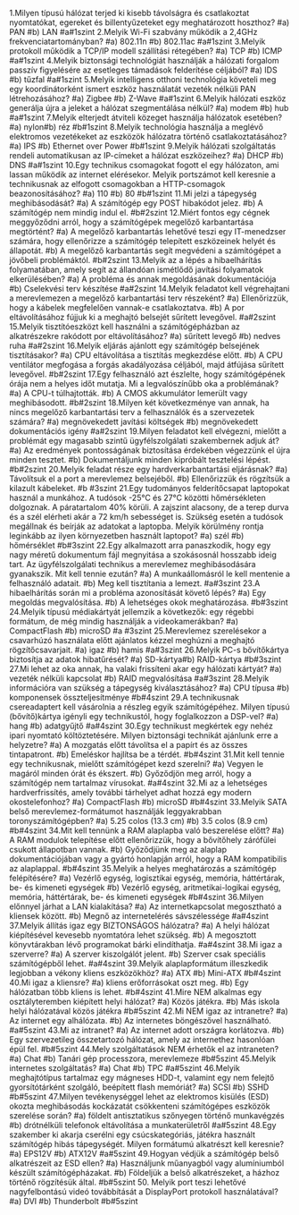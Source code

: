 1.Milyen típusú hálózat terjed ki kisebb távolságra és csatlakoztat nyomtatókat, egereket és billentyűzeteket egy meghatározott hoszthoz? #a) PAN #b) LAN #a#1szint
2.Melyik Wi-Fi szabvány működik a 2,4GHz frekvenciatartományban? #a) 802.11n #b) 802.11ac #a#1szint
3.Melyik protokoll működik a TCP/IP modell szállítási rétegében? #a) TCP #b) ICMP #a#1szint 
4.Melyik biztonsági technológiát használják a hálózati forgalom passzív figyelésére az esetleges támadások felderítése céljából? #a) IDS #b) tűzfal #a#1szint
5.Melyik intelligens otthoni technológia követeli meg egy koordinátorként ismert eszköz használatát vezeték nélküli PAN létrehozásához? #a) Zigbee #b) Z-Wave #a#1szint
6.Melyik hálózati eszköz generálja újra a jeleket a hálózat szegmentálása nélkül? #a) modem #b) hub #a#1szint
7.Melyik elterjedt átviteli közeget használja hálózatok esetében? #a) nylon#b) réz #b#1szint
8.Melyik technológia használja a meglévő elektromos vezetékeket az eszközök hálózatra történő csatlakoztatásához? #a) IPS #b) Ethernet over Power #b#1szint
9.Melyik hálózati szolgáltatás rendeli automatikusan az IP-címeket a hálózat eszközeihez? #a) DHCP #b) DNS #a#1szint
10.Egy technikus csomagokat fogott el egy hálózaton, ami lassan működik az internet elérésekor. Melyik portszámot kell keresnie a technikusnak az elfogott csomagokban a HTTP-csomagok beazonosításához? #a) 110 #b) 80 #b#1szint
11.Mi jelzi a tápegység meghibásodását? #a) A számítógép egy POST hibakódot jelez. #b) A számítógép nem mindig indul el. #b#2szint
12.Miért fontos egy cégnek meggyőződni arról, hogy a számítógépek megelőző karbantartása megtörtént? #a) A megelőző karbantartás lehetővé teszi egy IT-menedzser számára, hogy ellenőrizze a számítógép telepített eszközeinek helyét és állapotát. #b) A megelőző karbantartás segít megvédeni a számítógépet a jövőbeli problémáktól. #b#2szint 
13.Melyik az a lépés a hibaelhárítás folyamatában, amely segít az állandóan ismétlődő javítási folyamatok elkerülésében? #a) A probléma és annak megoldásának dokumentációja #b) Cselekvési terv készítése #a#2szint
14.Melyik feladatot kell végrehajtani a merevlemezen a megelőző karbantartási terv részeként? #a) Ellenőrizzük, hogy a kábelek megfelelően vannak-e csatlakoztatva. #b) A por eltávolításához fújjuk ki a meghajtó belsejét sűrített levegővel. #a#2szint
15.Melyik tisztítóeszközt kell használni a számítógépházban az alkatrészekre rakódott por eltávolításához? #a) sűrített levegő #b) nedves ruha #a#2szint
16.Melyik eljárás ajánlott egy számítógép belsejének tisztításakor? #a) CPU eltávolítása a tisztítás megkezdése előtt. #b) A CPU ventilátor megfogása a forgás akadályozása céljából, majd átfújása sűrített levegővel. #b#2szint
17.Egy felhasználó azt észlelte, hogy számítógépének órája nem a helyes időt mutatja. Mi a legvalószínűbb oka a problémának? #a) A CPU-t túlhajtották. #b) A CMOS akkumulátor lemerült vagy meghibásodott. #b#2szint
18.Milyen két következménye van annak, ha nincs megelőző karbantartási terv a felhasználók és a szervezetek számára? #a) megnövekedett javítási költségek  #b) megnövekedett dokumentációs igény #a#2szint
19.Milyen feladatot kell elvégezni, mielőtt a problémát egy magasabb szintű ügyfélszolgálati szakembernek adjuk át? #a) Az eredmények pontosságának biztosítása érdekében végezzünk el újra minden tesztet. #b) Dokumentáljunk minden kipróbált tesztelési lépést. #b#2szint
20.Melyik feladat része egy hardverkarbantartási eljárásnak? #a) Távolítsuk el a port a merevlemez belsejéből. #b) Ellenőrizzük és rögzítsük a kilazult kábeleket. #b #3szint
21.Egy tudományos felderítőcsapat laptopokat használ a munkához. A tudósok -25°C és 27°C közötti hőmérsékleten dolgoznak. A páratartalom 40% körüli. A zajszint alacsony, de a terep durva és a szél elérheti akár a 72 km/h sebességet is. Szükség esetén a tudósok megállnak és beírják az adatokat a laptopba. Melyik körülmény rontja leginkább az ilyen környezetben használt laptopot? #a) szél #b) hőmérséklet #b#3szint
22.Egy alkalmazott arra panaszkodik, hogy egy nagy méretű dokumentum fájl megnyitása a szokásosnál hosszabb ideig tart. Az ügyfélszolgálati technikus a merevlemez meghibásodására gyanakszik. Mit kell tennie ezután? #a) A munkaállomásról le kell mentenie a felhasználó adatait. #b) Meg kell tisztítania a lemezt. #a#3szint
23.A hibaelhárítás során mi a probléma azonosítását követő lépés? #a) Egy megoldás megvalósítása. #b) A lehetséges okok meghatározása. #b#3szint
24.Melyik típusú médiakártyát jellemzik a következők: egy régebbi formátum, de még mindig használják a videokamerákban? #a) CompactFlash #b) microSD #a #3szint
25.Merevlemez szerelésekor a csavarhúzó használata előtt ajánlatos kézzel meghúzni a meghajtó rögzítőcsavarjait. #a) igaz #b) hamis #a#3szint
26.Melyik PC-s bővítőkártya biztosítja az adatok hibatűrését? #a) SD-kártya#b) RAID-kártya #b#3szint
27.Mi lehet az oka annak, ha valaki frissíteni akar egy hálózati kártyát? #a) vezeték nélküli kapcsolat #b) RAID megvalósítása #a#3szint
28.Melyik információra van szükség a tápegység kiválasztásához? #a) CPU típusa #b) komponensek összteljesítménye #b#4szint 
29.A technikusnak csereadaptert kell vásárolnia a részleg egyik számítógépéhez. Milyen típusú (bővítő)kártya igényli egy technikustól, hogy foglalkozzon a DSP-vel? #a) hang #b) adatgyűjtő #a#4szint
30.Egy technikust megkértek egy nehéz ipari nyomtató költöztetésére. Milyen biztonsági technikát ajánlunk erre a helyzetre? #a) A mozgatás előtt távolítsa el a papírt és az összes tintapatront. #b) Emeléskor hajlítsa be a térdét. #b#4szint
31.Mit kell tennie egy technikusnak, mielőtt számítógépet kezd szerelni? #a) Vegyen le magáról minden órát és ékszert. #b) Győződjön meg arról, hogy a számítógép nem tartalmaz vírusokat. #a#4szint
32.Mi az a lehetséges hardverfrissítés, amely további tárhelyet adhat hozzá egy modern okostelefonhoz? #a) CompactFlash #b) microSD #b#4szint
33.Melyik SATA belső merevlemez-formátumot használják leggyakrabban toronyszámítógépben? #a) 5.25 colos (13.3 cm) #b) 3.5 colos (8.9 cm) #b#4szint
34.Mit kell tennünk a RAM alaplapba való beszerelése előtt? #a) A RAM modulok telepítése előtt ellenőrizzük, hogy a bővítőhely zárófülei csukott állapotban vannak. #b) Győződjünk meg az alaplap dokumentációjában vagy a gyártó honlapján arról, hogy a RAM kompatibilis az alaplappal. #b#4szint
35.Melyik a helyes meghatározás a számítógép felépítésére? #a) Vezérlő egység, logisztikai egység, memória, háttértárak, be- és kimeneti egységek #b) Vezérlő egység, aritmetikai-logikai egység, memória, háttértárak, be- és kimeneti egységek #b#4szint
36.Milyen előnnyel járhat a LAN kialakítása? #a) Az internetkapcsolat megosztható a kliensek között. #b) Megnő az internetelérés sávszélessége #a#4szint
37.Melyik állítás igaz egy BIZTONSÁGOS hálózatra? #a) A helyi hálózat kiépítésével kevesebb nyomtatóra lehet szükség. #b) A megosztott könyvtárakban lévő programokat bárki elindíthatja. #a#4szint
38.Mi igaz a szerverre? #a) A szerver kiszolgálót jelent. #b) Szerver csak speciális számítógépből lehet. #a#4szint
39.Melyik alaplapformátum illeszkedik legjobban a vékony kliens eszközökhöz? #a) ATX #b) Mini-ATX #b#4szint
40.Mi igaz a kliensre? #a)  kliens erőforrásokat oszt meg. #b) Egy hálózatban több kliens is lehet. #b#4szint 
41.Mire NEM alkalmas egy osztályteremben kiépített helyi hálózat? #a)  Közös játékra. #b) Más iskola helyi hálózatával közös játékra #b#5szint
42.Mi NEM igaz az intranetre? #a)  Az internet egy alhálózata. #b) Az internetes böngészővel használható. #a#5szint
43.Mi az intranet? #a)  Az internet adott országra korlátozva. #b) Egy szervezetileg összetartozó hálózat, amely az internethez hasonlóan épül fel. #b#5szint
44.Mely szolgáltatások NEM érhetők el az intraneten? #a)  Chat #b) Tanári gép processzora, merevlemeze #b#5szint
45.Melyik internetes szolgáltatás? #a) Chat #b) TPC #a#5szint
46.Melyik meghajtótípus tartalmaz egy mágneses HDD-t, valamint egy nem felejtő gyorsítótárként szolgáló, beépített flash memóriát? #a) SCSI #b) SSHD #b#5szint
47.Milyen tevékenységgel lehet az elektromos kisülés (ESD) okozta meghibásodás kockázatát csökkenteni számítógépes eszközök szerelése során? #a) földelt antisztatikus szőnyegen történő munkavégzés #b) drótnélküli telefonok eltávolítása a munkaterületről #a#5szint
48.Egy szakember ki akarja cserélni egy csúcskategóriás, játékra használt számítógép hibás tápegységét. Milyen formátumú alkatrészt kell keresnie? #a) EPS12V #b) ATX12V #a#5szint
49.Hogyan védjük a számítógép belső alkatrészeit az ESD ellen? #a) Használjunk műanyagból vagy alumíniumból készült számítógépházakat. #b) Földeljük a belső alkatrészeket, a házhoz történő rögzítésük által. #b#5szint
50. Melyik port teszi lehetővé nagyfelbontású videó továbbítását a DisplayPort protokoll használatával? #a) DVI #b) Thunderbolt  #b#5szint
